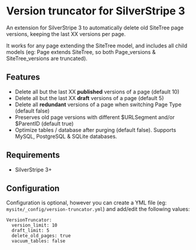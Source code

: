 # Version truncator for SilverStripe 3
An extension for SilverStripe 3 to automatically delete old SiteTree page versions,
keeping the last XX versions per page.

It works for any page extending the SiteTree model, and includes all child models
(eg: Page extends SiteTree, so both Page_versions & SiteTree_versions are truncated).

## Features
* Delete all but the last XX **published** versions of a page (default 10)
* Delete all but the last XX **draft** versions of a page (default 5)
* Delete all **redundant** versions of a page when switching Page Type (default false)
* Preserves old page versions with different $URLSegment and/or $ParentID (default true)
* Optimize tables / database after purging (default false).
Supports MySQL, PostgreSQL & SQLite databases.

## Requirements
* SilverStripe 3+

## Configuration
Configuration is optional, however you can create a YML file (eg: `mysite/_config/version-truncator.yml`)
and add/edit the following values:

```
VersionTruncator:
  version_limit: 10
  draft_limit: 5
  delete_old_pages: true
  vacuum_tables: false
```